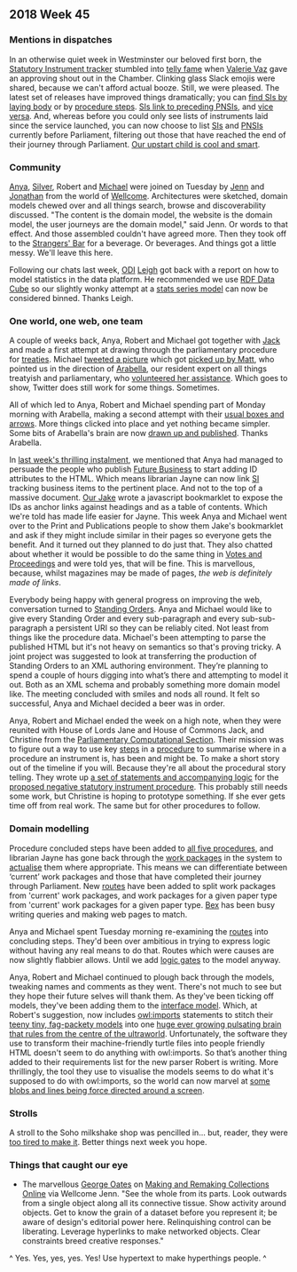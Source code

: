 ## 2018 Week 45

### Mentions in dispatches

In an otherwise quiet week in Westminster our beloved first born, the [Statutory Instrument tracker](https://beta.parliament.uk/find-a-statutory-instrument) stumbled into [telly fame](https://parliamentlive.tv/event/index/fb6dddc6-6e51-49bf-b8ad-133affcd3d27?in=13:37:52&out=13:38:11) when [Valerie Vaz](https://beta.parliament.uk/people/aoYPX4nz) gave an approving shout out in the Chamber. Clinking glass Slack emojis were shared, because we can't afford actual booze. Still, we were pleased. The latest set of releases have improved things dramatically; you can [find SIs by laying body](https://beta.parliament.uk/groups/KSMOf7aM/made-available/availability-types/laid-papers) or by [procedure steps](https://beta.parliament.uk/procedure-steps). [SIs link to preceding PNSIs](https://beta.parliament.uk/work-packages/sWnYaNsO), and [vice versa](https://beta.parliament.uk/proposed-negative-statutory-instruments/lTbB3os8). And, whereas before you could only see lists of instruments laid since the service launched, you can now choose to list [SIs](https://beta.parliament.uk/work-packages/paper-types/statutory-instruments/current) and [PNSIs](https://beta.parliament.uk/work-packages/paper-types/proposed-negative-statutory-instruments/current) currently before Parliament, filtering out those that have reached the end of their journey through Parliament. [Our upstart child is cool and smart](https://www.youtube.com/watch?v=rlh6UKsp_o8&t=1m33s).

### Community

[Anya](https://twitter.com/bitten_), [Silver](https://twitter.com/silveroliver), Robert and [Michael](https://twitter.com/fantasticlife) were joined on Tuesday by [Jenn](https://twitter.com/MrsAudiac) and [Jonathan](https://twitter.com/jonathantweed) from the world of [Wellcome](https://wellcome.ac.uk/). Architectures were sketched, domain models chewed over and all things search, browse and discoverability discussed. "The content is the domain model, the website is the domain model, the user journeys are the domain model," said Jenn. Or words to that effect. And those assembled couldn't have agreed more. Then they took off to the [Strangers' Bar](https://en.wikipedia.org/wiki/Strangers%27_Bar) for a beverage. Or beverages. And things got a little messy. We'll leave this here.

Following our chats last week, [ODI](https://theodi.org/) [Leigh](https://twitter.com/ldodds) got back with a report on how to model statistics in the data platform. He recommended we use [RDF Data Cube](https://www.w3.org/TR/vocab-data-cube/) so our slightly wonky attempt at a [stats series model](https://ukparliament.github.io/ontologies/stats-series/stats-series-ontology.html) can now be considered binned. Thanks Leigh.

### One world, one web, one team

A couple of weeks back, Anya, Robert and Michael got together with [Jack](https://twitter.com/jackpdent) and made a first attempt at drawing through the parliamentary procedure for [treaties](https://en.wikipedia.org/wiki/Treaty). Michael [tweeted a picture](https://twitter.com/fantasticlife/status/1057969440480993280) which got [picked up by Matt](https://twitter.com/MattKorris/status/1058375985366818817), who pointed us in the direction of [Arabella](https://twitter.com/Arabella_Law), our resident expert on all things treatyish and parliamentary, who [volunteered her assistance](https://twitter.com/Arabella_Law/status/1058818195644186630). Which goes to show, Twitter does still work for some things. Sometimes.

All of which led to Anya, Robert and Michael spending part of Monday morning with Arabella, making a second attempt with their [usual boxes and arrows](https://twitter.com/fantasticlife/status/1061972462928388096). More things clicked into place and yet nothing became simpler. Some bits of Arabella's brain are now [drawn up and published](https://github.com/ukparliament/ontologies/blob/master/procedure/flowchart-with-logic/treaties.pdf). Thanks Arabella.

In [last week's thrilling instalment](https://ukparliament.github.io/Weeknotes/2018/45/#one-world-one-web-one-team), we mentioned that Anya had managed to persuade the people who publish [Future Business](https://publications.parliament.uk/pa/cm201719/cmagenda/fb181119.htm) to start adding ID attributes to the HTML. Which means librarian Jayne can now link [SI](https://en.wikipedia.org/wiki/Statutory_instrument_(UK)) tracking business items to the pertinent place. And not to the top of a massive document. [Our Jake](https://twitter.com/carboia) wrote a javascript bookmarklet to expose the IDs as anchor links against headings and as a table of contents. Which we're told has made life easier for Jayne. This week Anya and Michael went over to the Print and Publications people to show them Jake's bookmarklet and ask if they might include similar in their pages so everyone gets the benefit. And it turned out they planned to do just that. They also chatted about whether it would be possible to do the same thing in [Votes and Proceedings](https://www.parliament.uk/business/publications/business-papers/commons/votes-and-proceedings/#session=29&year=2018&month=10&day=15) and were told yes, that will be fine. This is marvellous, because, whilst magazines may be made of pages, *the web is definitely made of links*.

Everybody being happy with general progress on improving the web, conversation turned to [Standing Orders](https://publications.parliament.uk/pa/cm201516/cmstords/1154/toc.htm). Anya and Michael would like to give every Standing Order and every sub-paragraph and every sub-sub-paragraph a persistent URI so they can be reliably cited. Not least from things like the procedure data. Michael's been attempting to parse the published HTML but it's not heavy on semantics so that's proving tricky. A joint project was suggested to look at transferring the production of Standing Orders to an XML authoring environment. They’re planning to spend a couple of hours digging into what’s there and attempting to model it out. Both as an XML schema and probably something more domain model like. The meeting concluded with smiles and nods all round. It felt so successful, Anya and Michael decided a beer was in order.

Anya, Robert and Michael ended the week on a high note, when they were reunited with House of Lords Jane and House of Commons Jack, and Christine from the [Parliamentary Computational Section](https://pds.blog.parliament.uk/). Their mission was to figure out a way to use key [steps](https://ukparliament.github.io/ontologies/procedure/procedure-ontology.html#d4e408) in a [procedure](https://ukparliament.github.io/ontologies/procedure/procedure-ontology.html#d4e368) to summarise where in a procedure an instrument is, has been and might be. To make a short story out of the timeline if you will. Because they're all about the procedural story telling. They wrote up [a set of statements and accompanying logic](https://github.com/ukparliament/ontologies/blob/master/procedure/summary/summary.txt) for the [proposed negative statutory instrument procedure](https://ukparliament.github.io/ontologies/procedure/proposed-negative-sis/proposed-negative-sis.pdf). This probably still needs some work, but Christine is hoping to prototype something. If she ever gets time off from real work. The same but for other procedures to follow.

### Domain modelling

Procedure concluded steps have been added to [all five procedures](https://ukparliament.github.io/ontologies/procedure/procedure-ontology.html#examples), and librarian Jayne has gone back through the [work packages](https://ukparliament.github.io/ontologies/procedure/procedure-ontology.html#d4e422) in the system to [actualise](https://ukparliament.github.io/ontologies/procedure/procedure-ontology.html#d4e88) them where appropriate. This means we can differentiate between ‘current’ work packages and those that have completed their journey through Parliament. New [routes](https://github.com/ukparliament/ontologies/blob/master/urls.csv) have been added to split work packages from 'current' work packages, and work packages for a given paper type from 'current' work packages for a given paper type. [Bex](https://twitter.com/rklappleyard) has been busy writing queries and making web pages to match.

Anya and Michael spent Tuesday morning re-examining the [routes](https://ukparliament.github.io/ontologies/procedure/procedure-ontology.html#d4e382) into concluding steps. They'd been over ambitious in trying to express logic without having any real means to do that. Routes which were causes are now slightly flabbier allows. Until we add [logic gates](https://ukparliament.github.io/ontologies/procedure/procedure-ontology.html#d4e342) to the model anyway.

Anya, Robert and Michael continued to plough back through the models, tweaking names and comments as they went. There's not much to see but they hope their future selves will thank them. As they've been ticking off models, they've been adding them to the [interface model](https://ukparliament.github.io/ontologies/interface/interface.html). Which, at Robert's suggestion, now includes [owl:imports](https://www.w3.org/TR/owl2-syntax/#Imports) statements to stitch their [teeny tiny, fag-packety models](http://smethur.st/posts/176135865) into one [huge ever growing pulsating brain that rules from the centre of the ultraworld](https://www.youtube.com/watch?v=qexS5hBB1C0). Unfortunately, the software they use to transform their machine-friendly turtle files into people friendly HTML doesn't seem to do anything with owl:imports. So that’s another thing added to their requirements list for the new parser Robert is writing. More thrillingly, the tool they use to visualise the models seems to do what it's supposed to do with owl:imports, so the world can now marvel at [some blobs and lines being force directed around a screen](http://www.visualdataweb.de/webvowl/#opts=sidebar=0;doc=0;mode_compact=true;mode_colorExt=false;#iri=https://ukparliament.github.io/ontologies/interface/interface.ttl). 

### Strolls

A stroll to the Soho milkshake shop was pencilled in... but, reader, they were [too tired to make it](https://www.youtube.com/watch?v=-jo3F29JSfs). Better things next week you hope.

### Things that caught our eye

* The marvellous [George Oates](https://en.wikipedia.org/wiki/George_Oates) on [Making and Remaking Collections Online](https://olh.openlibhums.org/articles/10.16995/olh.325/) via Wellcome Jenn. "See the whole from its parts. Look outwards from a single object along all its connective tissue. Show activity around objects. Get to know the grain of a dataset before you represent it; be aware of design's editorial power here. Relinquishing control can be liberating. Leverage hyperlinks to make networked objects. Clear constraints breed creative responses."

^ Yes. Yes, yes, yes. Yes! Use hypertext to make hyperthings people. ^
